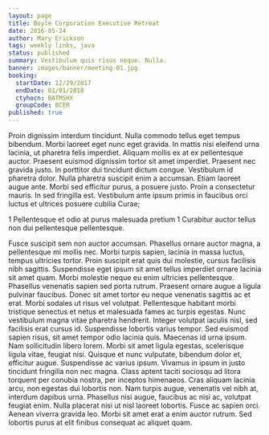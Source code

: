 ```yaml
---
layout: page
title: Boyle Corporation Executive Retreat
date: 2016-05-24
author: Mary Erickson
tags: weekly links, java
status: published
summary: Vestibulum quis risus neque. Nulla.
banner: images/banner/meeting-01.jpg
booking:
  startDate: 12/29/2017
  endDate: 01/01/2018
  ctyhocn: BATMSHX
  groupCode: BCER
published: true
---
```

Proin dignissim interdum tincidunt. Nulla commodo tellus eget tempus bibendum. Morbi laoreet eget nunc eget gravida. In mattis nisi eleifend urna lacinia, ut pharetra felis imperdiet. Aliquam mollis ex at ex pellentesque auctor. Praesent euismod dignissim tortor sit amet imperdiet. Praesent nec gravida justo. In porttitor dui tincidunt dictum congue. Vestibulum id pharetra dolor. Nulla pharetra suscipit enim a accumsan. Etiam laoreet augue ante. Morbi sed efficitur purus, a posuere justo. Proin a consectetur mauris. In sed fringilla est. Vestibulum ante ipsum primis in faucibus orci luctus et ultrices posuere cubilia Curae;

1 Pellentesque et odio at purus malesuada pretium
1 Curabitur auctor tellus non dui pellentesque pellentesque.

Fusce suscipit sem non auctor accumsan. Phasellus ornare auctor magna, a pellentesque mi mollis nec. Morbi turpis sapien, lacinia in massa luctus, tempus ultricies tortor. Proin suscipit erat quis dui molestie, cursus facilisis nibh sagittis. Suspendisse eget ipsum sit amet tellus imperdiet ornare lacinia sit amet quam. Morbi molestie neque eu enim ultricies pellentesque. Phasellus venenatis sapien sed porta rutrum. Praesent ornare augue a ligula pulvinar faucibus. Donec sit amet tortor eu neque venenatis sagittis ac et erat. Morbi sodales ut risus vel volutpat. Pellentesque habitant morbi tristique senectus et netus et malesuada fames ac turpis egestas. Nunc vestibulum magna vitae pharetra hendrerit. Integer volutpat iaculis nisl, sed facilisis erat cursus id. Suspendisse lobortis varius tempor. Sed euismod sapien risus, sit amet tempor odio lacinia quis.
Maecenas id urna ipsum. Nam sollicitudin libero lorem. Morbi sit amet ligula egestas, scelerisque ligula vitae, feugiat nisi. Quisque et nunc vulputate, bibendum dolor et, efficitur augue. Suspendisse ac varius ipsum. Vivamus in ipsum in justo tincidunt fringilla non nec magna. Class aptent taciti sociosqu ad litora torquent per conubia nostra, per inceptos himenaeos. Cras aliquam lacinia arcu, non egestas dui lobortis non. Nam turpis augue, venenatis vel nibh at, interdum dapibus urna. Phasellus nisi augue, faucibus ac nisi ac, volutpat feugiat enim. Nulla placerat nisi ut nisl laoreet lobortis. Fusce ac sapien orci. Aenean viverra gravida leo. Morbi sit amet erat a enim auctor rutrum. Sed lobortis purus at elit finibus consequat ac aliquet quam.
